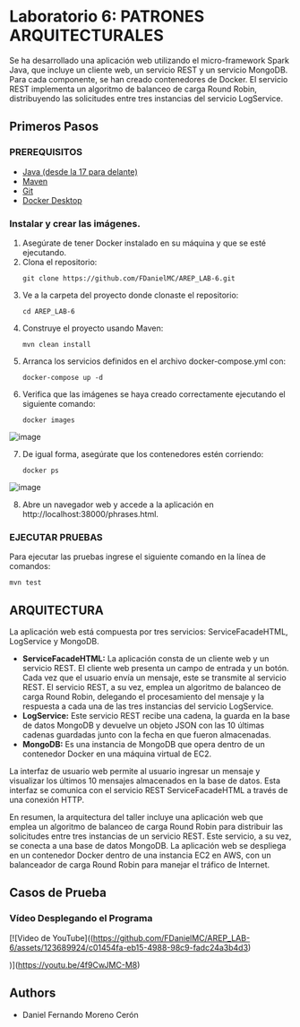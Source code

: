 # Laboratorio 6: PATRONES ARQUITECTURALES

Se ha desarrollado una aplicación web utilizando el micro-framework Spark Java, que incluye un cliente web, un servicio REST y un servicio MongoDB. Para cada componente, se han creado contenedores de Docker. El servicio REST implementa un algoritmo de balanceo de carga Round Robin, distribuyendo las solicitudes entre tres instancias del servicio LogService.

## Primeros Pasos

### PREREQUISITOS

* [Java (desde la 17 para delante)](https://www.oracle.com/co/java/technologies/downloads/) 
* [Maven](https://maven.apache.org/download.cgi) 
* [Git](https://git-scm.com/downloads)
* [Docker Desktop](https://www.docker.com/products/docker-desktop/)

### Instalar y crear las imágenes.

1. Asegúrate de tener Docker instalado en su máquina y que se esté ejecutando.
2. Clona el repositorio:
    ```
    git clone https://github.com/FDanielMC/AREP_LAB-6.git
    ```
3. Ve a la carpeta del proyecto donde clonaste el repositorio:
    ```
    cd AREP_LAB-6
    ```
4. Construye el proyecto usando Maven:
    ```
    mvn clean install 
    ```
5. Arranca los servicios definidos en el archivo docker-compose.yml con:
    ```
    docker-compose up -d
    ```
6. Verifica que las imágenes se haya creado correctamente ejecutando el siguiente comando:
    ```
    docker images
    ```
![image](https://github.com/FDanielMC/AREP_LAB-6/assets/123689924/e963c935-9b7d-4a93-b276-a15c58a95b30)

7. De igual forma, asegúrate que los contenedores estén corriendo:
    ```
    docker ps
    ```
![image](https://github.com/FDanielMC/AREP_LAB-6/assets/123689924/1abbb028-adea-467d-989a-721c3618a4f4)

8. Abre un navegador web y accede a la aplicación en http://localhost:38000/phrases.html.

### EJECUTAR PRUEBAS

Para ejecutar las pruebas ingrese el siguiente comando en la línea de comandos:
```
mvn test
```

## ARQUITECTURA

La aplicación web está compuesta por tres servicios: ServiceFacadeHTML, LogService y MongoDB. 
* **ServiceFacadeHTML:** La aplicación consta de un cliente web y un servicio REST. El cliente web presenta un campo de entrada y un botón. Cada vez que el usuario envía un mensaje, este se transmite al servicio REST. El servicio REST, a su vez, emplea un algoritmo de balanceo de carga Round Robin, delegando el procesamiento del mensaje y la respuesta a cada una de las tres instancias del servicio LogService. 
* **LogService:** Este servicio REST recibe una cadena, la guarda en la base de datos MongoDB y devuelve un objeto JSON con las 10 últimas cadenas guardadas junto con la fecha en que fueron almacenadas.
* **MongoDB:** Es una instancia de MongoDB que opera dentro de un contenedor Docker en una máquina virtual de EC2.

La interfaz de usuario web permite al usuario ingresar un mensaje y visualizar los últimos 10 mensajes almacenados en la base de datos. Esta interfaz se comunica con el servicio REST ServiceFacadeHTML a través de una conexión HTTP.

En resumen, la arquitectura del taller incluye una aplicación web que emplea un algoritmo de balanceo de carga Round Robin para distribuir las solicitudes entre tres instancias de un servicio REST. Este servicio, a su vez, se conecta a una base de datos MongoDB. La aplicación web se despliega en un contenedor Docker dentro de una instancia EC2 en AWS, con un balanceador de carga Round Robin para manejar el tráfico de Internet.

## Casos de Prueba

### Vídeo Desplegando el Programa

[![Video de YouTube]((https://github.com/FDanielMC/AREP_LAB-6/assets/123689924/c01454fa-eb15-4988-98c9-fadc24a3b4d3)

)](https://youtu.be/4f9CwJMC-M8)

## Authors

* Daniel Fernando Moreno Cerón
